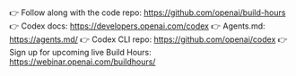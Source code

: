 
👉 Follow along with the code repo: https://github.com/openai/build-hours
👉 Codex docs: https://developers.openai.com/codex
👉 Agents.md: https://agents.md/
👉 Codex CLI repo: https://github.com/openai/codex
👉 Sign up for upcoming live Build Hours: https://webinar.openai.com/buildhours/
